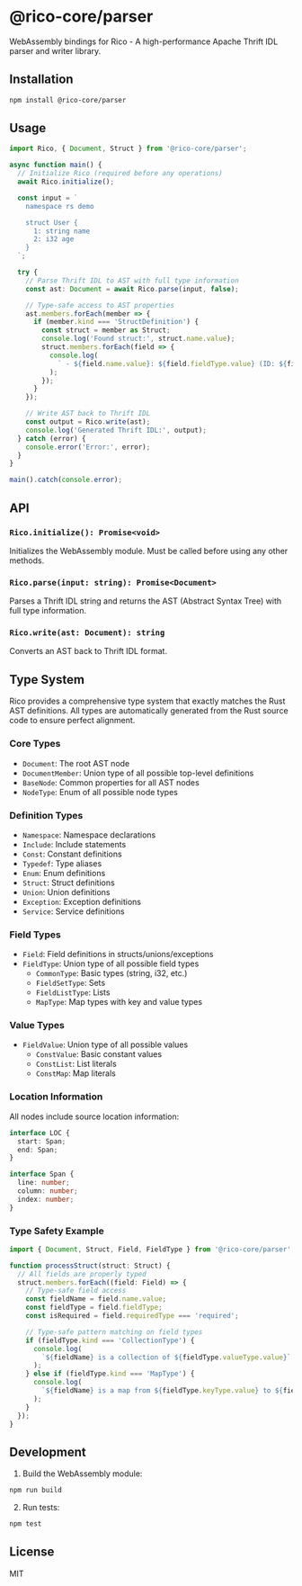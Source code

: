# @rico-core/parser

WebAssembly bindings for Rico - A high-performance Apache Thrift IDL parser and writer library.

## Installation

```bash
npm install @rico-core/parser
```

## Usage

```typescript
import Rico, { Document, Struct } from '@rico-core/parser';

async function main() {
  // Initialize Rico (required before any operations)
  await Rico.initialize();

  const input = `
    namespace rs demo

    struct User {
      1: string name
      2: i32 age
    }
  `;

  try {
    // Parse Thrift IDL to AST with full type information
    const ast: Document = await Rico.parse(input, false);

    // Type-safe access to AST properties
    ast.members.forEach(member => {
      if (member.kind === 'StructDefinition') {
        const struct = member as Struct;
        console.log('Found struct:', struct.name.value);
        struct.members.forEach(field => {
          console.log(
            ` - ${field.name.value}: ${field.fieldType.value} (ID: ${field.fieldID?.value})`
          );
        });
      }
    });

    // Write AST back to Thrift IDL
    const output = Rico.write(ast);
    console.log('Generated Thrift IDL:', output);
  } catch (error) {
    console.error('Error:', error);
  }
}

main().catch(console.error);
```

## API

### `Rico.initialize(): Promise<void>`

Initializes the WebAssembly module. Must be called before using any other methods.

### `Rico.parse(input: string): Promise<Document>`

Parses a Thrift IDL string and returns the AST (Abstract Syntax Tree) with full type information.

### `Rico.write(ast: Document): string`

Converts an AST back to Thrift IDL format.

## Type System

Rico provides a comprehensive type system that exactly matches the Rust AST definitions. All types are automatically generated from the Rust source code to ensure perfect alignment.

### Core Types

- `Document`: The root AST node
- `DocumentMember`: Union type of all possible top-level definitions
- `BaseNode`: Common properties for all AST nodes
- `NodeType`: Enum of all possible node types

### Definition Types

- `Namespace`: Namespace declarations
- `Include`: Include statements
- `Const`: Constant definitions
- `Typedef`: Type aliases
- `Enum`: Enum definitions
- `Struct`: Struct definitions
- `Union`: Union definitions
- `Exception`: Exception definitions
- `Service`: Service definitions

### Field Types

- `Field`: Field definitions in structs/unions/exceptions
- `FieldType`: Union type of all possible field types
  - `CommonType`: Basic types (string, i32, etc.)
  - `FieldSetType`: Sets
  - `FieldListType`: Lists
  - `MapType`: Map types with key and value types

### Value Types

- `FieldValue`: Union type of all possible values
  - `ConstValue`: Basic constant values
  - `ConstList`: List literals
  - `ConstMap`: Map literals

### Location Information

All nodes include source location information:

```typescript
interface LOC {
  start: Span;
  end: Span;
}

interface Span {
  line: number;
  column: number;
  index: number;
}
```

### Type Safety Example

```typescript
import { Document, Struct, Field, FieldType } from '@rico-core/parser';

function processStruct(struct: Struct) {
  // All fields are properly typed
  struct.members.forEach((field: Field) => {
    // Type-safe field access
    const fieldName = field.name.value;
    const fieldType = field.fieldType;
    const isRequired = field.requiredType === 'required';

    // Type-safe pattern matching on field types
    if (fieldType.kind === 'CollectionType') {
      console.log(
        `${fieldName} is a collection of ${fieldType.valueType.value}`
      );
    } else if (fieldType.kind === 'MapType') {
      console.log(
        `${fieldName} is a map from ${fieldType.keyType.value} to ${fieldType.valueType.value}`
      );
    }
  });
}
```

## Development

1. Build the WebAssembly module:

```bash
npm run build
```

2. Run tests:

```bash
npm test
```

## License

MIT
